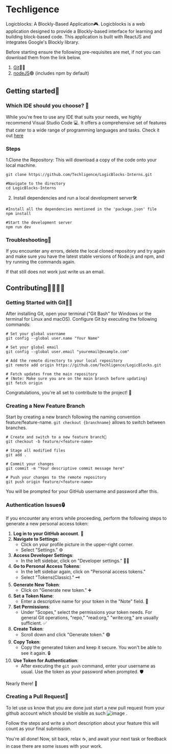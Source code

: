 # Techligence
Logicblocks: A Blockly-Based Application🎮.
Logicblocks is a web application designed to provide a Blockly-based interface for learning and building block-based code. This application is built with ReactJS and integrates Google's Blockly library.

Before starting ensure the following pre-requisites are met, if not you can download them from the link below.
1. [Git](https://git-scm.com/downloads)🐱‍💻
2. [nodeJS](https://nodejs.org/en/download)🟢 (includes npm by default)

## Getting started🌟

### Which IDE should you choose? 🤔
While you're free to use any IDE that suits your needs, we highly recommend Visual Studio Code 💻. It offers a comprehensive set of features that cater to a wide range of programming languages and tasks. Check it out [here](https://code.visualstudio.com/)

### Steps  
1.Clone the Repository: This will download a copy of the code onto your local machine.
```
git clone https://github.com/Techligence/LogicBlocks-Interns.git

#Navigate to the directory
cd LogicBlocks-Interns
```
2. Install dependencies and run a local development server🛠️ 
```
#Install all the dependencies mentioned in the 'package.json' file
npm install

#Start the development server
npm run dev
```
### Troubleshooting🚧

If you encounter any errors, delete the local cloned repository and try again and make sure you have the latest stable versions of Node.js and npm, and try running the commands again.

If that still does not work just write us an email.


## Contributing👩‍💻👨‍💻
### Getting Started with Git🐱‍👤
After installing Git, open your terminal ("Git Bash" for Windows or the terminal for Linux and macOS). Configure Git by executing the following commands:
```
# Set your global username
git config --global user.name "Your Name"

# Set your global email
git config --global user.email "youremail@example.com"

# Add the remote directory to your local repository
git remote add origin https://github.com/Techligence/LogicBlocks.git

# Fetch updates from the main repository
# (Note: Make sure you are on the main branch before updating)
git fetch origin

```
Congratulations, you're all set to contribute to the project! 🎉
### Creating a New Feature Branch

Start by creating a new branch following the naming convention feature/feature-name. ```git checkout {branchname}``` allows to switch between branches.
```
# Create and switch to a new feature branch🌿
git checkout -b feature/<feature-name>

# Stage all modified files
git add .

# Commit your changes
git commit -m "Your descriptive commit message here"

# Push your changes to the remote repository
git push origin feature/<feature-name>
```

You will be prompted for your GitHub username and password after this.

### Authentication Issues🔒
If you encounter any errors while proceeding, perform the following steps to generate a new personal access token:
1. **Log in to your GitHub account**. 👤
2. **Navigate to Settings**:
   - Click on your profile picture in the upper-right corner.
   - Select "Settings." ⚙️
3. **Access Developer Settings**:
   - In the left sidebar, click on "Developer settings." 👨‍💻
4. **Go to Personal Access Tokens**:
   - In the left sidebar again, click on "Personal access tokens."
   - Select "Tokens(Classic)." 🗝️
5. **Generate New Token**: 
   - Click on "Generate new token." ➕
6. **Set a Token Name**: 
   - Enter a descriptive name for your token in the "Note" field. 📝
7. **Set Permissions**: 
   - Under "Scopes," select the permissions your token needs. For general Git operations, "repo," "read:org," "write:org," are usually sufficient. ✅
8. **Create Token**: 
   - Scroll down and click "Generate token." 🟢
9. **Copy Token**: 
   - Copy the generated token and keep it secure. You won't be able to see it again. 🔒
10. **Use Token for Authentication**: 
    - After executing the `git push` command, enter your username as usual. Use the token as your password when prompted. 🛡️


Nearly there! 🌈

### Creating a Pull Request🤝
To let use us know that you are done just start a new pull request from your github account which should be visible as such 
![image](https://github.com/bhaveshsirvi/Techligence/assets/79744815/ac428199-9ee5-459b-afc2-be053c4b3d55) .

Follow the steps and write a short description about your feature this will count as your final submission.

You're all done! Now, sit back, relax ☕, and await your next task or feedback in case there are some issues with your work.
